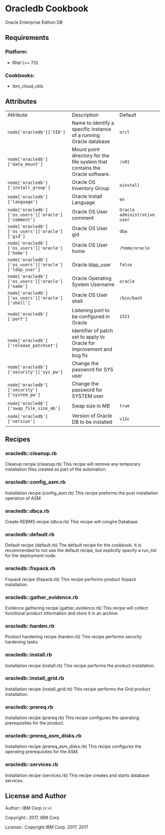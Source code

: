 Oracledb Cookbook
=================

Oracle Enterprise Edition DB

Requirements
------------

### Platform:

* Rhel (>= 7.0)

### Cookbooks:

* ibm_cloud_utils

Attributes
----------

<table>
  <tr>
    <td>Attribute</td>
    <td>Description</td>
    <td>Default</td>
  </tr>
  <tr>
    <td><code>node['oracledb']['SID']</code></td>
    <td>Name to identify a specific instance of a running Oracle database</td>
    <td><code>orcl</code></td>
  </tr>
  <tr>
    <td><code>node['oracledb']['data_mount']</code></td>
    <td>Mount point directory for the file system that contains the Oracle software.</td>
    <td><code>/u01</code></td>
  </tr>
  <tr>
    <td><code>node['oracledb']['install_group']</code></td>
    <td>Oracle OS Inventory Group</td>
    <td><code>oinstall</code></td>
  </tr>
  <tr>
    <td><code>node['oracledb']['language']</code></td>
    <td>Oracle Install Language</td>
    <td><code>en</code></td>
  </tr>
  <tr>
    <td><code>node['oracledb']['os_users']['oracle']['comment']</code></td>
    <td>Oracle OS User comment</td>
    <td><code>Oracle administrative user</code></td>
  </tr>
  <tr>
    <td><code>node['oracledb']['os_users']['oracle']['gid']</code></td>
    <td>Oracle OS User gid</td>
    <td><code>dba</code></td>
  </tr>
  <tr>
    <td><code>node['oracledb']['os_users']['oracle']['home']</code></td>
    <td>Oracle OS User home</td>
    <td><code>/home/oracle</code></td>
  </tr>
  <tr>
    <td><code>node['oracledb']['os_users']['oracle']['ldap_user']</code></td>
    <td>Oracle ldap_user</td>
    <td><code>false</code></td>
  </tr>
  <tr>
    <td><code>node['oracledb']['os_users']['oracle']['name']</code></td>
    <td>Oracle Operating System Username</td>
    <td><code>oracle</code></td>
  </tr>
  <tr>
    <td><code>node['oracledb']['os_users']['oracle']['shell']</code></td>
    <td>Oracle OS User shell</td>
    <td><code>/bin/bash</code></td>
  </tr>
  <tr>
    <td><code>node['oracledb']['port']</code></td>
    <td>Listening port to be configured in Oracle</td>
    <td><code>1521</code></td>
  </tr>
  <tr>
    <td><code>node['oracledb']['release_patchset']</code></td>
    <td>Identifier of patch set to apply to Oracle for improvement and bug fix</td>
    <td><code></code></td>
  </tr>
  <tr>
    <td><code>node['oracledb']['security']['sys_pw']</code></td>
    <td>Change the password for SYS user</td>
    <td><code></code></td>
  </tr>
  <tr>
    <td><code>node['oracledb']['security']['system_pw']</code></td>
    <td>Change the password for SYSTEM user</td>
    <td><code></code></td>
  </tr>
  <tr>
    <td><code>node['oracledb']['swap_file_size_mb']</code></td>
    <td>Swap size in MB</td>
    <td><code>true</code></td>
  </tr>
  <tr>
    <td><code>node['oracledb']['version']</code></td>
    <td>Version of Oracle DB to be installed</td>
    <td><code>v12c</code></td>
  </tr>
</table>

Recipes
-------

### oracledb::cleanup.rb


Cleanup recipe (cleanup.rb)
This recipe will remove any temporary installation files created as part of the automation.


### oracledb::config_asm.rb


Installation recipe (config_asm.rb)
This recipe preforms the post installation operation of ASM


### oracledb::dbca.rb


Create RDBMS recipe (dbca.rb)
This recipe will congire Database.


### oracledb::default.rb


Default recipe (default.rb)
The default recipe for the cookbook. It is recommended to not use the default recipe, but explicitly specify a run_list for the deployment node.


### oracledb::fixpack.rb


Fixpack recipe (fixpack.rb)
This recipe performs product fixpack installation.


### oracledb::gather_evidence.rb


Evidence gathering recipe (gather_evidence.rb)
This recipe will collect functional product information and store it in an archive.


### oracledb::harden.rb


Product hardening recipe (harden.rb)
This recipe performs security hardening tasks.


### oracledb::install.rb


Installation recipe (install.rb)
This recipe performs the product installation.


### oracledb::install_grid.rb


Installation recipe (install_grid.rb)
This recipe performs the Grid product installation.


### oracledb::prereq.rb


Installation recipe (prereq.rb)
This recipe configures the operating prerequisites for the product.


### oracledb::prereq_asm_disks.rb


Installation recipe (prereq_asm_disks.rb)
This recipe configures the operating prerequisites for the ASM.


### oracledb::services.rb


Installation recipe (services.rb)
This recipe creates and starts database services.



License and Author
------------------

Author:: IBM Corp (<>)

Copyright:: 2017, IBM Corp

License:: Copyright IBM Corp. 2017, 2017

